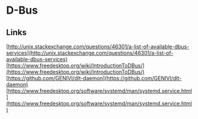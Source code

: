 D-Bus
=====

Links
-----
[http://unix.stackexchange.com/questions/46301/a-list-of-available-dbus-services](http://unix.stackexchange.com/questions/46301/a-list-of-available-dbus-services)
[https://www.freedesktop.org/wiki/IntroductionToDBus/](https://www.freedesktop.org/wiki/IntroductionToDBus/)
[https://github.com/GENIVI/dlt-daemon](https://github.com/GENIVI/dlt-daemon)
[https://www.freedesktop.org/software/systemd/man/systemd.service.html](https://www.freedesktop.org/software/systemd/man/systemd.service.html)